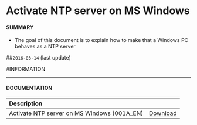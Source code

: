# Activate NTP server on MS Windows

#### **SUMMARY**
- The goal of this document is to explain how to make that a Windows PC behaves as a NTP server

##`2016-03-14` (last update)

#INFORMATION
***********************************************************************
#### **DOCUMENTATION**
| Description                                                                      |               |
| :------------------------------------------------------------------------------- | :------------ |
| Activate NTP server on MS Windows (001A_EN) | [Download](https://github.com/innes-labs/archives/blob/main/downloads/application-notes/Activate-NTP-server-on-MS-Windows_001A_en.pdf) |






